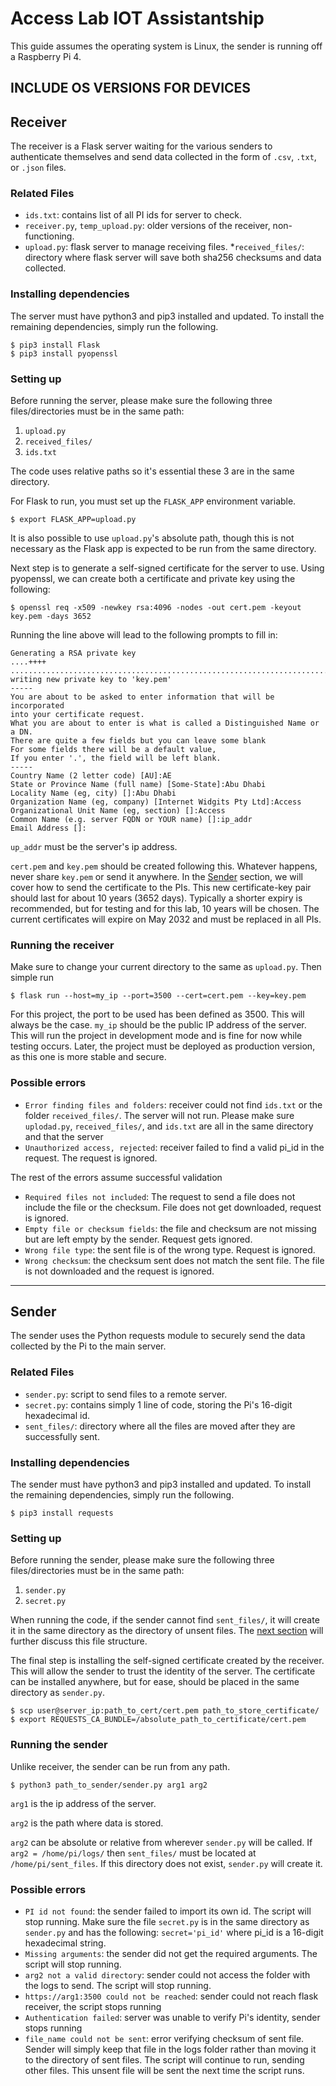 # Access Lab IOT Assistantship

This guide assumes the operating system is Linux, the sender is running off a Raspberry Pi 4.

## INCLUDE OS VERSIONS FOR DEVICES

## Receiver

The receiver is a Flask server waiting for the various senders to authenticate themselves and send data collected in the form of `.csv`, `.txt`, or `.json` files.

### Related Files
* `ids.txt`: contains list of all PI ids for server to check.
* `receiver.py`, `temp_upload.py`: older versions of the receiver, non-functioning.
* `upload.py`: flask server to manage receiving files.
*`received_files/`: directory where flask server will save both sha256 checksums and data collected.


### Installing dependencies

The server must have python3 and pip3 installed and updated. To install the remaining dependencies, simply run the following.

```console
$ pip3 install Flask
$ pip3 install pyopenssl 
```

### Setting up

Before running the server, please make sure the following three files/directories must be in the same path:

1. `upload.py`
2. `received_files/`
3. `ids.txt`

The code uses relative paths so it's essential these 3 are in the same directory.

For Flask to run, you must set up the `FLASK_APP` environment variable.

```console
$ export FLASK_APP=upload.py
```

It is also possible to use `upload.py`'s absolute path, though this is not necessary as the Flask app is expected to be run from the same directory.

Next step is to generate a self-signed certificate for the server to use. Using pyopenssl, we can create both a certificate and private key using the following:

```console
$ openssl req -x509 -newkey rsa:4096 -nodes -out cert.pem -keyout key.pem -days 3652 
```

Running the line above will lead to the following prompts to fill in:

```
Generating a RSA private key
....++++
.........................................................................................................................................++++
writing new private key to 'key.pem'
-----
You are about to be asked to enter information that will be incorporated
into your certificate request.
What you are about to enter is what is called a Distinguished Name or a DN.
There are quite a few fields but you can leave some blank
For some fields there will be a default value,
If you enter '.', the field will be left blank.
-----
Country Name (2 letter code) [AU]:AE
State or Province Name (full name) [Some-State]:Abu Dhabi
Locality Name (eg, city) []:Abu Dhabi
Organization Name (eg, company) [Internet Widgits Pty Ltd]:Access
Organizational Unit Name (eg, section) []:Access
Common Name (e.g. server FQDN or YOUR name) []:ip_addr
Email Address []:
```

`up_addr` must be the server's ip address.

`cert.pem` and `key.pem` should be created following this. Whatever happens, never share `key.pem` or send it anywhere. In the [Sender](#setting-up-1) section, we will cover how to send the certificate to the PIs. This new certificate-key pair should last for about 10 years (3652 days). Typically a shorter expiry is recommended, but for testing and for this lab, 10 years will be chosen. The current certificates will expire on May 2032 and must be replaced in all PIs.

### Running the receiver

Make sure to change your current directory to the same as `upload.py`. Then simple run

```console
$ flask run --host=my_ip --port=3500 --cert=cert.pem --key=key.pem
```

For this project, the port to be used has been defined as 3500. This will always be the case. `my_ip` should be the public IP address of the server. This will run the project in development mode and is fine for now while testing occurs. Later, the project must be deployed as production version, as this one is more stable and secure.

### Possible errors
* `Error finding files and folders`: receiver could not find `ids.txt` or the folder `received_files/`. The server will not run. Please make sure `uplodad.py`, `received_files/`, and `ids.txt` are all in the same directory and that the server 
* `Unauthorized access, rejected`: receiver failed to find a valid pi_id in the request. The request is ignored.

The rest of the errors assume successful validation

* `Required files not included`: The request to send a file does not include the file or the checksum. File does not get downloaded, request is ignored.
* `Empty file or checksum fields`: the file and checksum are not missing but are left empty by the sender. Request gets ignored.
* `Wrong file type`: the sent file is of the wrong type. Request is ignored.
* `Wrong checksum`: the checksum sent does not match the sent file. The file is not downloaded and the request is ignored.

___

## Sender

The sender uses the Python requests module to securely send the data collected by the Pi to the main server.

### Related Files
* `sender.py`: script to send files to a remote server.
* `secret.py`: contains simply 1 line of code, storing the Pi's 16-digit hexadecimal id.
* `sent_files/`: directory where all the files are moved after they are successfully sent.

### Installing dependencies

The sender must have python3 and pip3 installed and updated. To install the remaining dependencies, simply run the following.

```console
$ pip3 install requests
```

### Setting up

Before running the sender, please make sure the following three files/directories must be in the same path:

1. `sender.py`
3. `secret.py`

When running the code, if the sender cannot find `sent_files/`, it will create it in the same directory as the directory of unsent files. The [next section](#running-the-sender) will further discuss this file structure.

The final step is installing the self-signed certificate created by the receiver. This will allow the sender to trust the identity of the server. The certificate can be installed anywhere, but for ease, should be placed in the same directory as `sender.py`.

```console
$ scp user@server_ip:path_to_cert/cert.pem path_to_store_certificate/
$ export REQUESTS_CA_BUNDLE=/absolute_path_to_certificate/cert.pem
```

### Running the sender

Unlike receiver, the sender can be run from any path.

```console
$ python3 path_to_sender/sender.py arg1 arg2 
```

`arg1` is the ip address of the server.

`arg2` is the path where data is stored.

`arg2` can be absolute or relative from wherever `sender.py` will be called. If `arg2 = /home/pi/logs/` then `sent_files/` must be located at `/home/pi/sent_files`. If this directory does not exist, `sender.py` will create it.

### Possible errors

* `PI id not found`: the sender failed to import its own id. The script will stop running. Make sure the file `secret.py` is in the same directory as `sender.py` and has the following: `secret='pi_id'` where pi_id is a 16-digit hexadecimal string.
* `Missing arguments`: the sender did not get the required arguments. The script will stop running.
* `arg2 not a valid directory`: sender could not access the folder with the logs to send. The script will stop running.
* `https://arg1:3500 could not be reached`: sender could not reach flask receiver, the script stops running 
* `Authentication failed`: server was unable to verify Pi's identity, sender stops running
* `file_name could not be sent`: error verifying checksum of sent file. Sender will simply keep that file in the logs folder rather than moving it to the directory of sent files. The script will continue to run, sending other files. This unsent file will be sent the next time the script runs.
